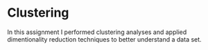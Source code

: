 # Clustering
In this assignment I performed clustering analyses and applied dimentionality reduction techniques to better understand a data set. 
